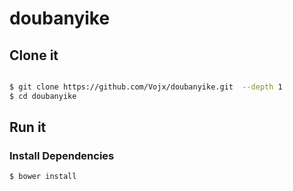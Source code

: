 # doubanyike

## Clone it

```bash

$ git clone https://github.com/Vojx/doubanyike.git  --depth 1
$ cd doubanyike

```


## Run it

### Install Dependencies
```bash
$ bower install
```
